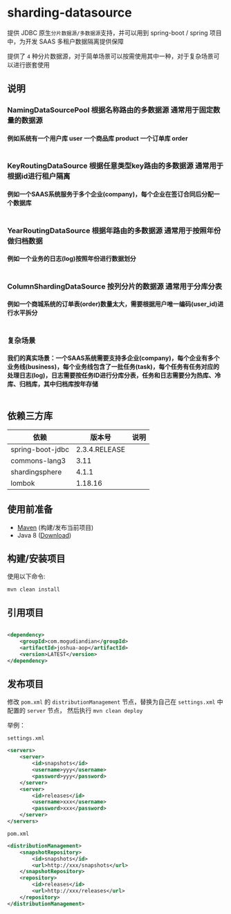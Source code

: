 # sharding-datasource

提供 JDBC 原生`分片数据源/多数据源`支持，并可以用到 spring-boot / spring 项目中，为开发 SAAS 多租户数据隔离提供保障 

提供了 `4` 种分片数据源，对于简单场景可以按需使用其中一种，对于复杂场景可以进行嵌套使用

## 说明

### NamingDataSourcePool 根据名称路由的多数据源 通常用于固定数量的数据源

#### 例如系统有一个用户库 user 一个商品库 product 一个订单库 order
```java
```

### KeyRoutingDataSource 根据任意类型key路由的多数据源 通常用于根据id进行租户隔离

#### 例如一个SAAS系统服务于多个企业(company)，每个企业在签订合同后分配一个数据库
```java
```

### YearRoutingDataSource 根据年路由的多数据源 通常用于按照年份做归档数据

#### 例如一个业务的日志(log)按照年份进行数据划分
```java
```

### ColumnShardingDataSource 按列分片的数据源 通常用于分库分表

#### 例如一个商城系统的订单表(order)数量太大，需要根据用户唯一编码(user_id)进行水平拆分
```java
```

### 复杂场景

#### 我们的真实场景：一个SAAS系统需要支持多企业(company)，每个企业有多个业务线(business)，每个业务线包含了一批任务(task)，每个任务有任务对应的处理日志(log)，日志需要按任务ID进行分库分表，任务和日志需要分为热库、冷库、归档库，其中归档库按年存储
```java
```

## 依赖三方库

| 依赖               | 版本号           | 说明  |
|------------------|---------------|-----|
| spring-boot-jdbc | 2.3.4.RELEASE |     |
| commons-lang3    | 3.11          |     |
| shardingsphere   | 4.1.1         |     |
| lombok           | 1.18.16       |     |

## 使用前准备

- [Maven](https://maven.apache.org/) (构建/发布当前项目)
- Java 8 ([Download](https://adoptopenjdk.net/releases.html?variant=openjdk8))

## 构建/安装项目

使用以下命令:

`mvn clean install`

## 引用项目

```xml

<dependency>
    <groupId>com.mogudiandian</groupId>
    <artifactId>joshua-aop</artifactId>
    <version>LATEST</version>
</dependency>
```

## 发布项目

修改 `pom.xml` 的 `distributionManagement` 节点，替换为自己在 `settings.xml` 中 配置的 `server` 节点，
然后执行 `mvn clean deploy`

举例：

`settings.xml`

```xml
<servers>
    <server>
        <id>snapshots</id>
        <username>yyy</username>
        <password>yyy</password>
    </server>
    <server>
        <id>releases</id>
        <username>xxx</username>
        <password>xxx</password>
    </server>
</servers>
```

`pom.xml`

```xml
<distributionManagement>
    <snapshotRepository>
        <id>snapshots</id>
        <url>http://xxx/snapshots</url>
    </snapshotRepository>
    <repository>
        <id>releases</id>
        <url>http://xxx/releases</url>
    </repository>
</distributionManagement>
```

